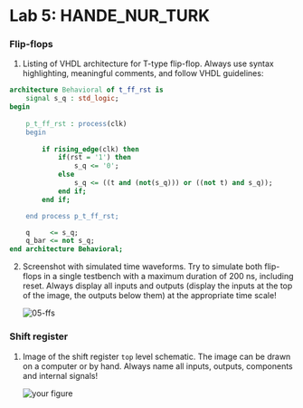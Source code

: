 # Lab 5: HANDE_NUR_TURK

### Flip-flops

1. Listing of VHDL architecture for T-type flip-flop. Always use syntax highlighting, meaningful comments, and follow VHDL guidelines:

```vhdl
architecture Behavioral of t_ff_rst is
    signal s_q : std_logic;
begin
   
    p_t_ff_rst : process(clk)
    begin
    
        if rising_edge(clk) then  
            if(rst = '1') then  
                s_q <= '0';               
            else
                s_q <= ((t and (not(s_q))) or ((not t) and s_q));
            end if;
        end if;

    end process p_t_ff_rst;

    q     <= s_q;
    q_bar <= not s_q;
end architecture Behavioral;
```

2. Screenshot with simulated time waveforms. Try to simulate both flip-flops in a single testbench with a maximum duration of 200 ns, including reset. Always display all inputs and outputs (display the inputs at the top of the image, the outputs below them) at the appropriate time scale!

   ![05-ffs](https://user-images.githubusercontent.com/99410897/158694199-2dea45d1-f935-4094-80e2-05904f14ba42.jpeg)


### Shift register

1. Image of the shift register `top` level schematic. The image can be drawn on a computer or by hand. Always name all inputs, outputs, components and internal signals!

   ![your figure]()

